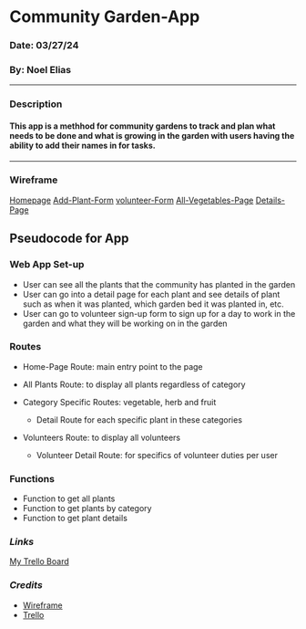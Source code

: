 # Community Garden-App
### Date: 03/27/24
### By: Noel Elias
***
### Description
#### This app is a methhod for community gardens to track and plan what needs to be done and what is growing in the garden with users having the ability to add their names in for tasks.
***

### Wireframe

[Homepage](https://wireframe.cc/TX38CU)
[Add-Plant-Form](https://wireframe.cc/kjr2Mr)
[volunteer-Form](https://wireframe.cc/DeMdve)
[All-Vegetables-Page](https://wireframe.cc/SFQ4iC)
[Details-Page](https://wireframe.cc/99Tpy9)

##  Pseudocode for App

### Web App Set-up
- User can see all the plants that the community has planted in the garden
- User can go into a detail page for each plant and see details of plant such as when it was planted, which garden bed it was planted in, etc.
- User can go to volunteer sign-up form to sign up for a day to work in the garden and what they will be working on in the garden


### Routes
- Home-Page Route: main entry point to the page

- All Plants Route: to display all plants regardless of category

- Category Specific Routes: vegetable, herb and fruit
    - Detail Route for each specific plant in these categories

-   Volunteers Route: to display all volunteers
    - Volunteer Detail Route: for specifics of volunteer duties per user


### Functions

- Function to get all plants
- Function to get plants by category
- Function to get plant details


### ***_Links_***
 [My Trello Board](https://trello.com/invite/b/jbcz1LPn/ATTI98c7373809904c95d96e340bffc866d048A73F9B/community-garden-app)



### ***_Credits_***
- [Wireframe](https://wireframe.cc/pro/pp/8737630d7723425)
- [Trello](https://wireframe.cc/pro/pp/8737630d7723425)


    